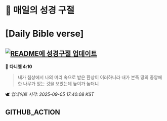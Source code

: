 # 🙏 매일의 성경 구절
# [Daily Bible verse]
## [![README에 성경구절 업데이트](https://github.com/DONGSUKA/first_test/actions/workflows/update-readme-bible.yml/badge.svg)](https://github.com/DONGSUKA/first_test/actions/workflows/update-readme-bible.yml)
<!-- START_BIBLE_VERSE -->
📖 **다니엘 4:10**
> 내가 침상에서 나의 머리 속으로 받은 환상이 이러하니라 내가 본즉 땅의 중앙에 한 나무가 있는 것을 보았는데 높이가 높더니

🕊️ _업데이트 시각: 2025-09-05 17:40:08 KST_
  <!-- END_BIBLE_VERSE -->
## GITHUB_ACTION
